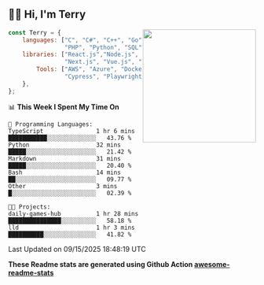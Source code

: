<h2>👋🏻 Hi, I'm Terry</h2>

<img align='right' src="https://media.giphy.com/media/fkZukR450RQ1qnGaq9/giphy.gif" width="230">

```javascript
const Terry = {
    languages: ["C", "C#", "C++", "Go", "Java", "Javascript",
                "PHP", "Python", "SQL", "Typescript"],
    libraries: ["React.js","Node.js", ".Net", "Express.js",
                "Next.js", "Vue.js", "Astro.js", "CUDA"],
        Tools: ["AWS", "Azure", "Docker🐳", "Git", "Figma",
                "Cypress", "Playwright", "Postman", "Jira"],
    },
};
```
<!--START_SECTION:waka-->
📊 **This Week I Spent My Time On** 

```text
💬 Programming Languages: 
TypeScript               1 hr 6 mins         ███████████░░░░░░░░░░░░░░   43.76 % 
Python                   32 mins             █████░░░░░░░░░░░░░░░░░░░░   21.42 % 
Markdown                 31 mins             █████░░░░░░░░░░░░░░░░░░░░   20.40 % 
Bash                     14 mins             ██░░░░░░░░░░░░░░░░░░░░░░░   09.77 % 
Other                    3 mins              █░░░░░░░░░░░░░░░░░░░░░░░░   02.39 % 

🐱‍💻 Projects: 
daily-games-hub          1 hr 28 mins        ███████████████░░░░░░░░░░   58.18 % 
lld                      1 hr 3 mins         ██████████░░░░░░░░░░░░░░░   41.82 % 
```


 Last Updated on 09/15/2025 18:48:19 UTC
<!--END_SECTION:waka-->

**These Readme stats are generated using Github Action [awesome-readme-stats](https://github.com/anmol098/waka-readme-stats)**
